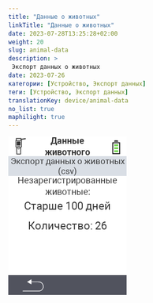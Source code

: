 ```yaml
---
title: "Данные о животных"
linkTitle: "Данные о животных"
date: 2023-07-28T13:25:28+02:00
weight: 20
slug: animal-data
description: >
 Экспорт данных о животных
date: 2023-07-26
категории: [Устройство, Экспорт данных]
теги: [Устройство, Экспорт данных]
translationKey: device/animal-data
no_list: true
maphilight: true
---
```

<img src="animal-data.png" alt="Управление данными VitalControl" title="Управление данными" usemap="#workmap" class="maphilight" />

<map name="workmap">
  <area shape="rect" coords="2,40,238,80" alt="Экспорт данных о животных (csv)" title="Экспорт данных о животных&#10;Клик мышью: открыть документацию" href="/ru/docs/data-export/usb-drive/">

  <area shape="rect" coords="2,80,238,200" alt="Отмена регистрации животных" title="Укажите возраст, с которого следует отменять регистрацию животных&#10;Клик мышью: открыть документацию" href="/ru/docs/device/data-management/animal-data/unregister-animal/">

  <area shape="rect" coords="2,282,120,319" alt="Назад" title="Здесь вы найдете всю информацию и инструкции по экспорту данных о животных&#10;Клик мышью: открыть документацию" href="/ru/docs/device/data-management/">
</map>
